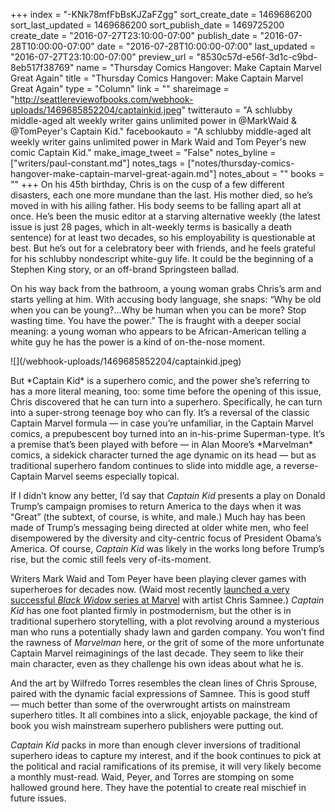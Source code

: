 +++
index = "-KNk78mfFbBsKJZaFZgg"
sort_create_date = 1469686200
sort_last_updated = 1469686200
sort_publish_date = 1469725200
create_date = "2016-07-27T23:10:00-07:00"
publish_date = "2016-07-28T10:00:00-07:00"
date = "2016-07-28T10:00:00-07:00"
last_updated = "2016-07-27T23:10:00-07:00"
preview_url = "8530c57d-e56f-3d1c-c9bd-8eb517f38769"
name = "Thursday Comics Hangover: Make Captain Marvel Great Again"
title = "Thursday Comics Hangover: Make Captain Marvel Great Again"
type = "Column"
link = ""
shareimage = "http://seattlereviewofbooks.com/webhook-uploads/1469685852204/captainkid.jpeg"
twitterauto = "A schlubby middle-aged alt weekly writer gains unlimited power in @MarkWaid & @TomPeyer's Captain Kid."
facebookauto = "A schlubby middle-aged alt weekly writer gains unlimited power in Mark Waid and Tom Peyer's new comic Captain Kid."
make_image_tweet = "False"
notes_byline = ["writers/paul-constant.md"]
notes_tags = ["notes/thursday-comics-hangover-make-captain-marvel-great-again.md"]
notes_about = ""
books = ""
+++
On his 45th birthday, Chris is on the cusp of a few different disasters, each one more mundane than the last. His mother died, so he’s moved in with his ailing father. His body seems to be falling apart all at once. He’s been the music editor at a starving alternative weekly (the latest issue is just 28 pages, which in alt-weekly terms is basically a death sentence) for at least two decades, so his employability is questionable at best. But he’s out for a celebratory beer with friends, and he feels grateful for his schlubby nondescript white-guy life. It could be the beginning of a Stephen King story, or an off-brand Springsteen ballad.

On his way back from the bathroom, a young woman grabs Chris’s arm and starts yelling at him. With accusing body language, she snaps: “Why be old when you can be young?...Why be human when you can be more? Stop wasting time. You have the power.” The is fraught with a deeper social meaning: a young woman who appears to be African-American telling a white guy he has the power is a kind of on-the-nose moment.

<p class="image-left">![](/webhook-uploads/1469685852204/captainkid.jpeg)</p>But *Captain Kid* is a superhero comic, and the power she’s referring to has a more literal meaning, too: some time before the opening of this issue, Chris discovered that he can turn into a superhero. Specifically, he can turn into a super-strong teenage boy who can fly. It’s a reversal of the classic Captain Marvel formula — in case you’re unfamiliar, in the Captain Marvel comics, a prepubescent boy turned into an in-his-prime Superman-type.  It’s a premise that’s been played with before — in Alan Moore’s *Marvelman* comics, a sidekick character turned the age dynamic on its head — but as traditional superhero fandom continues to slide into middle age, a reverse-Captain Marvel seems especially topical.

If I didn’t know any better, I’d say that *Captain Kid* presents a play on Donald Trump’s campaign promises to return America to the days when it was “Great” (the subtext, of course, is white, and male.) Much hay has been made of Trump’s messaging being directed at older white men, who feel disempowered by the diversity and city-centric focus of President Obama’s America. Of course, *Captain Kid* was likely in the works long before Trump’s rise, but the comic still feels very of-its-moment.

Writers Mark Waid and Tom Peyer have been playing clever games with superheroes for decades now. (Waid most recently [launched a very successful *Black Widow* series at Marvel]( http://www.seattlereviewofbooks.com/notes/2016/03/03/thursday-comics-hangover-the-paper-chase/) with artist Chris Samnee.) *Captain Kid* has one foot planted firmly in postmodernism, but the other is in traditional superhero storytelling, with a plot revolving around a mysterious man who runs a potentially shady lawn and garden company. You won’t find the rawness of *Marvelman* here, or the grit of some of the more unfortunate Captain Marvel reimaginings of the last decade. They seem to like their main character, even as they challenge his own ideas about what he is.

And the art by Wilfredo Torres resembles the clean lines of Chris Sprouse, paired with the dynamic facial expressions of Samnee. This is good stuff — much better than some of the overwrought artists on mainstream superhero titles. It all combines into a slick, enjoyable package, the kind of book you wish mainstream superhero publishers were putting out.

*Captain Kid* packs in more than enough clever inversions of traditional superhero ideas to capture my interest, and if the book continues to pick at the political and racial ramifications of its premise, it will very likely become a monthly must-read. Waid, Peyer, and Torres are stomping on some hallowed ground here. They have the potential to create real mischief in future issues.
